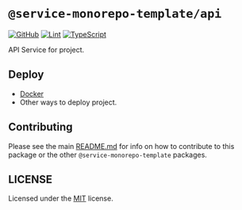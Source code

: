 # `@service-monorepo-template/api`  

[![GitHub](https://img.shields.io/badge/License-MIT-yellow.svg)](https://github.com/zaida04/service-monorepo-template/blob/master/LICENSE)
[![Lint](https://github.com/zaida04/service-monorepo-template/actions/workflows/lint.yml/badge.svg)](https://github.com/zaida04/service-monorepo-template/actions/workflows/lint.yml)
[![TypeScript](https://github.com/zaida04/service-monorepo-template/actions/workflows/typescript.yml/badge.svg)](https://github.com/zaida04/service-monorepo-template/actions/workflows/typescript.yml)

API Service for project.

## Deploy
- [Docker](#)
- Other ways to deploy project.

## Contributing
Please see the main [README.md](https://github.com/zaida04/service-monorepo-template) for info on how to contribute to this package or the other `@service-monorepo-template` packages.

## LICENSE
Licensed under the [MIT](https://github.com/zaida04/service-monorepo-template/blob/master/LICENSE) license.
